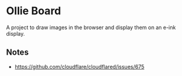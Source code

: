 # Ollie Board

A project to draw images in the browser and display them on an e-ink display.

## Notes

- https://github.com/cloudflare/cloudflared/issues/675
